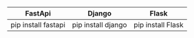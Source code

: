 | FastApi                     | Django                          |  Flask          |
| ------------------------------- | --------------------------------------------- |---------------------------|
| pip install fastapi  | pip install django | pip install Flask |
